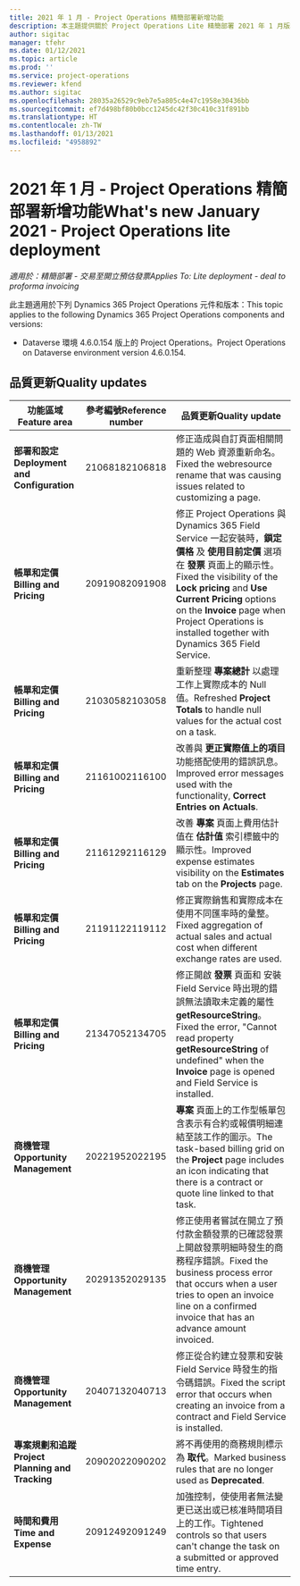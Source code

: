 ```yaml
---
title: 2021 年 1 月 - Project Operations 精簡部署新增功能
description: 本主題提供關於 Project Operations Lite 精簡部署 2021 年 1 月版本中所提供之品質更新的資訊。
author: sigitac
manager: tfehr
ms.date: 01/12/2021
ms.topic: article
ms.prod: ''
ms.service: project-operations
ms.reviewer: kfend
ms.author: sigitac
ms.openlocfilehash: 28035a26529c9eb7e5a805c4e47c1958e30436bb
ms.sourcegitcommit: ef7d498bf80b0bcc1245dc42f30c410c31f891bb
ms.translationtype: HT
ms.contentlocale: zh-TW
ms.lasthandoff: 01/13/2021
ms.locfileid: "4958892"
---
```

# <a name="whats-new-january-2021---project-operations-lite-deployment"></a><span data-ttu-id="718ba-103">2021 年 1 月 - Project Operations 精簡部署新增功能</span><span class="sxs-lookup"><span data-stu-id="718ba-103">What's new January 2021 - Project Operations lite deployment</span></span>


<span data-ttu-id="718ba-104">_適用於：精簡部署 - 交易至開立預估發票_</span><span class="sxs-lookup"><span data-stu-id="718ba-104">_Applies To: Lite deployment - deal to proforma invoicing_</span></span>

<span data-ttu-id="718ba-105">此主題適用於下列 Dynamics 365 Project Operations 元件和版本：</span><span class="sxs-lookup"><span data-stu-id="718ba-105">This topic applies to the following Dynamics 365 Project Operations components and versions:</span></span>

  - <span data-ttu-id="718ba-106">Dataverse 環境 4.6.0.154 版上的 Project Operations。</span><span class="sxs-lookup"><span data-stu-id="718ba-106">Project Operations on Dataverse environment version 4.6.0.154.</span></span>
  
## <a name="quality-updates"></a><span data-ttu-id="718ba-107">品質更新</span><span class="sxs-lookup"><span data-stu-id="718ba-107">Quality updates</span></span>

| <span data-ttu-id="718ba-108">**功能區域**</span><span class="sxs-lookup"><span data-stu-id="718ba-108">**Feature area**</span></span> | <span data-ttu-id="718ba-109">**參考編號**</span><span class="sxs-lookup"><span data-stu-id="718ba-109">**Reference number**</span></span> | <span data-ttu-id="718ba-110">**品質更新**</span><span class="sxs-lookup"><span data-stu-id="718ba-110">**Quality update**</span></span> |
| --- | --- | --- |
| <span data-ttu-id="718ba-111">**部署和設定**</span><span class="sxs-lookup"><span data-stu-id="718ba-111">**Deployment and Configuration**</span></span> | <span data-ttu-id="718ba-112">2106818</span><span class="sxs-lookup"><span data-stu-id="718ba-112">2106818</span></span> | <span data-ttu-id="718ba-113">修正造成與自訂頁面相關問題的 Web 資源重新命名。</span><span class="sxs-lookup"><span data-stu-id="718ba-113">Fixed the webresource rename that was causing issues related to customizing a page.</span></span> |
| <span data-ttu-id="718ba-114">**帳單和定價**</span><span class="sxs-lookup"><span data-stu-id="718ba-114">**Billing and Pricing**</span></span> | <span data-ttu-id="718ba-115">2091908</span><span class="sxs-lookup"><span data-stu-id="718ba-115">2091908</span></span> | <span data-ttu-id="718ba-116">修正 Project Operations 與 Dynamics 365 Field Service 一起安裝時，**鎖定價格** 及 **使用目前定價** 選項在 **發票** 頁面上的顯示性。</span><span class="sxs-lookup"><span data-stu-id="718ba-116">Fixed the visibility of the **Lock pricing** and **Use Current Pricing** options on the **Invoice** page when Project Operations is installed together with Dynamics 365 Field Service.</span></span> |
| <span data-ttu-id="718ba-117">**帳單和定價**</span><span class="sxs-lookup"><span data-stu-id="718ba-117">**Billing and Pricing**</span></span> | <span data-ttu-id="718ba-118">2103058</span><span class="sxs-lookup"><span data-stu-id="718ba-118">2103058</span></span> | <span data-ttu-id="718ba-119">重新整理 **專案總計** 以處理工作上實際成本的 Null 值。</span><span class="sxs-lookup"><span data-stu-id="718ba-119">Refreshed **Project Totals** to handle null values for the actual cost on a task.</span></span> |
| <span data-ttu-id="718ba-120">**帳單和定價**</span><span class="sxs-lookup"><span data-stu-id="718ba-120">**Billing and Pricing**</span></span> | <span data-ttu-id="718ba-121">2116100</span><span class="sxs-lookup"><span data-stu-id="718ba-121">2116100</span></span> | <span data-ttu-id="718ba-122">改善與 **更正實際值上的項目** 功能搭配使用的錯誤訊息。</span><span class="sxs-lookup"><span data-stu-id="718ba-122">Improved error messages used with the functionality, **Correct Entries on Actuals**.</span></span> |
| <span data-ttu-id="718ba-123">**帳單和定價**</span><span class="sxs-lookup"><span data-stu-id="718ba-123">**Billing and Pricing**</span></span> | <span data-ttu-id="718ba-124">2116129</span><span class="sxs-lookup"><span data-stu-id="718ba-124">2116129</span></span> | <span data-ttu-id="718ba-125">改善 **專案** 頁面上費用估計值在 **估計值** 索引標籤中的顯示性。</span><span class="sxs-lookup"><span data-stu-id="718ba-125">Improved expense estimates visibility on the **Estimates** tab on the **Projects** page.</span></span> |
| <span data-ttu-id="718ba-126">**帳單和定價**</span><span class="sxs-lookup"><span data-stu-id="718ba-126">**Billing and Pricing**</span></span> | <span data-ttu-id="718ba-127">2119112</span><span class="sxs-lookup"><span data-stu-id="718ba-127">2119112</span></span> | <span data-ttu-id="718ba-128">修正實際銷售和實際成本在使用不同匯率時的彙整。</span><span class="sxs-lookup"><span data-stu-id="718ba-128">Fixed aggregation of actual sales and actual cost when different exchange rates are used.</span></span> |
| <span data-ttu-id="718ba-129">**帳單和定價**</span><span class="sxs-lookup"><span data-stu-id="718ba-129">**Billing and Pricing**</span></span> | <span data-ttu-id="718ba-130">2134705</span><span class="sxs-lookup"><span data-stu-id="718ba-130">2134705</span></span> | <span data-ttu-id="718ba-131">修正開啟 **發票** 頁面和 安裝 Field Service 時出現的錯誤無法讀取未定義的屬性 **getResourceString**。</span><span class="sxs-lookup"><span data-stu-id="718ba-131">Fixed the error, "Cannot read property **getResourceString** of undefined" when the **Invoice** page is opened and Field Service is installed.</span></span> |
| <span data-ttu-id="718ba-132">**商機管理**</span><span class="sxs-lookup"><span data-stu-id="718ba-132">**Opportunity Management**</span></span> | <span data-ttu-id="718ba-133">2022195</span><span class="sxs-lookup"><span data-stu-id="718ba-133">2022195</span></span> | <span data-ttu-id="718ba-134">**專案** 頁面上的工作型帳單包含表示有合約或報價明細連結至該工作的圖示。</span><span class="sxs-lookup"><span data-stu-id="718ba-134">The task-based billing grid on the **Project** page includes an icon indicating that there is a contract or quote line linked to that task.</span></span> |
| <span data-ttu-id="718ba-135">**商機管理**</span><span class="sxs-lookup"><span data-stu-id="718ba-135">**Opportunity Management**</span></span> | <span data-ttu-id="718ba-136">2029135</span><span class="sxs-lookup"><span data-stu-id="718ba-136">2029135</span></span> | <span data-ttu-id="718ba-137">修正使用者嘗試在開立了預付款金額發票的已確認發票上開啟發票明細時發生的商務程序錯誤。</span><span class="sxs-lookup"><span data-stu-id="718ba-137">Fixed the business process error that occurs when a user tries to open an invoice line on a confirmed invoice that has an advance amount invoiced.</span></span> |
| <span data-ttu-id="718ba-138">**商機管理**</span><span class="sxs-lookup"><span data-stu-id="718ba-138">**Opportunity Management**</span></span> | <span data-ttu-id="718ba-139">2040713</span><span class="sxs-lookup"><span data-stu-id="718ba-139">2040713</span></span> | <span data-ttu-id="718ba-140">修正從合約建立發票和安裝 Field Service 時發生的指令碼錯誤。</span><span class="sxs-lookup"><span data-stu-id="718ba-140">Fixed the script error that occurs when creating an invoice from a contract and Field Service is installed.</span></span> |
| <span data-ttu-id="718ba-141">**專案規劃和追蹤**</span><span class="sxs-lookup"><span data-stu-id="718ba-141">**Project Planning and Tracking**</span></span> | <span data-ttu-id="718ba-142">2090202</span><span class="sxs-lookup"><span data-stu-id="718ba-142">2090202</span></span> | <span data-ttu-id="718ba-143">將不再使用的商務規則標示為 **取代**。</span><span class="sxs-lookup"><span data-stu-id="718ba-143">Marked business rules that are no longer used as **Deprecated**.</span></span> |
| <span data-ttu-id="718ba-144">**時間和費用**</span><span class="sxs-lookup"><span data-stu-id="718ba-144">**Time and Expense**</span></span> | <span data-ttu-id="718ba-145">2091249</span><span class="sxs-lookup"><span data-stu-id="718ba-145">2091249</span></span> | <span data-ttu-id="718ba-146">加強控制，使使用者無法變更已送出或已核准時間項目上的工作。</span><span class="sxs-lookup"><span data-stu-id="718ba-146">Tightened controls so that users can't change the task on a submitted or approved time entry.</span></span> |
